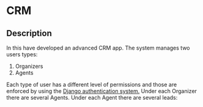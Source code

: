 # CRM 

## Description
In this have developed an advanced CRM app.
The system manages two users types: 
1. Organizers
2. Agents

Each type of user has a different level of permissions and those are enforced by using the <ins>Django authentication system.</ins> 
Under each Organizer there are several Agents. Under each Agent there are several leads:

 
